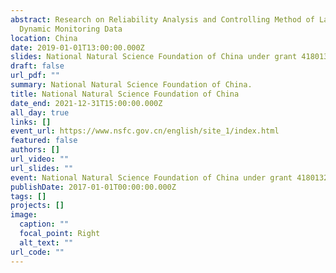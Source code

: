 ```yaml
---
abstract: Research on Reliability Analysis and Controlling Method of Land Cover
  Dynamic Monitoring Data
location: China
date: 2019-01-01T13:00:00.000Z
slides: National Natural Science Foundation of China under grant 41801323
draft: false
url_pdf: ""
summary: National Natural Science Foundation of China.
title: National Natural Science Foundation of China
date_end: 2021-12-31T15:00:00.000Z
all_day: true
links: []
event_url: https://www.nsfc.gov.cn/english/site_1/index.html
featured: false
authors: []
url_video: ""
url_slides: ""
event: National Natural Science Foundation of China under grant 41801323
publishDate: 2017-01-01T00:00:00.000Z
tags: []
projects: []
image:
  caption: ""
  focal_point: Right
  alt_text: ""
url_code: ""
---
```

